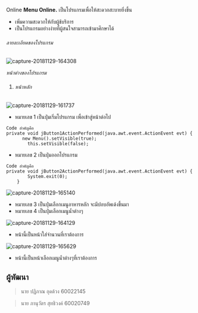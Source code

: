 Online
**Menu Online.** เป็นโปรแกรมเพื่อให้สะดวกสะบายยิ่งขึ้น
- เพิ่มความสะดวกให้กับผู้ช้บริการ
- เป็นโปรแกรมอย่างง่ายที่ผู้สนใจสามารถเข้ามาศึกษาได้
###### ลายละเอียดของโปรแกรม
![capture-20181129-164308](https://user-images.githubusercontent.com/45420213/49213020-ec316f80-f3f5-11e8-8fcf-d42ae7b1b84e.png)

*หน้าต่างของโปรแกรม*
1. ###### หน้าหลัก
![capture-20181129-161737](https://user-images.githubusercontent.com/45420213/49213037-f6536e00-f3f5-11e8-804f-82aaa7b1f5af.png)

- หมายเลข 1 เป็นปุ่มเริ่มโปรแกรม เพื่อเข้าสู่หน้าต่อไป

```
Code สำคัญคือ
private void jButton1ActionPerformed(java.awt.event.ActionEvent evt) {                                         
      new Menu().setVisible(true);
        this.setVisible(false);
```

- หมายเลข 2 เป็นปุ่มออกโปรแกรม

```
Code สำคัญคือ
private void jButton2ActionPerformed(java.awt.event.ActionEvent evt) {                                         
        System.exit(0);
    }
```


![capture-20181129-165140](https://user-images.githubusercontent.com/45420213/49213896-ee94c900-f3f7-11e8-9fd0-e88b47066715.png)

- หมายเลข 3 เป็นปุ่มเลือกเมนูอาหารหลัก จะมีปอบอัพเด้งขึ้นมา
- หมายเลข 4 เป็นปุ่มเลือกเมนูน้ำต่างๆ

![capture-20181129-164129](https://user-images.githubusercontent.com/45420213/49214020-46cbcb00-f3f8-11e8-8c42-888434663239.png)

- หน้านี้เป็นหน้าใส่จำนวนที่เราต้องการ

![capture-20181129-165629](https://user-images.githubusercontent.com/45420213/49214126-8397c200-f3f8-11e8-83ab-f325e5bcf668.png)

- หน้านี้เป็นหน้าเลือกเมนูน้ำต่างๆที่เราต้องการ
## ผู้พัฒนา
> นาย ปฏิภาณ อุดด้วง   60022145

> นาย ภานุวัตร สุทธิวงค์   60020749

